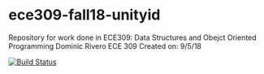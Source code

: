# ece309-fall18-unityid
Repository for work done in ECE309: Data Structures and Obejct Oriented Programming
Dominic Rivero
ECE 309
Created on: 9/5/18

[![Build Status](https://travis-ci.org/ddrivero/ece309-fall18-ddrivero.svg?branch=master)](https://travis-ci.org/ddrivero/ece309-fall18-ddrivero)
